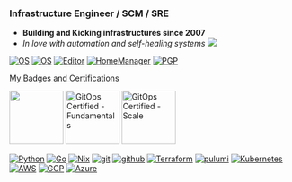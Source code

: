 ### Infrastructure Engineer / SCM / SRE
- **Building and Kicking infrastructures since 2007**
- _In love with automation and self-healing systems_
![](https://hit.yhype.me/github/profile?user_id=19665312)
<!-- Made with love and https://shields.io/ -->

[![OS](https://img.shields.io/badge/OS-macOS-informational?style=flat&logo=apple&logoColor=white)](https://en.wikipedia.org/wiki/MacOS)
[![OS](https://img.shields.io/badge/OS-Arch-informational?style=flat&logo=archlinux&logoColor=white)](https://archlinux.org)
[![Editor](https://img.shields.io/badge/Editor-VSCode-blue?style=flat&logo=visual-studio-code&logoColor=white)](https://code.visualstudio.com/)
[![HomeManager](https://img.shields.io/badge/Setup-Nix-informational?style=flat&logo=nixos&logoColor=white)](https://github.com/mbovo/home-manager)
[![PGP](https://img.shields.io/badge/pgp%20-78BBE16C3B6EC1C8-green?style=flat&logo=Bitwarden&logoColor=white)](https://keybase.io/bvomnl/pgp_keys.asc?fingerprint=f06e4e3168d9bd381938ec7c78bbe16c3b6ec1c8)

<a href="https://www.credly.com/users/mbovo/badges" />My Badges and Certifications</a>

<a href="https://www.credly.com/badges/b03be37e-5e02-40e5-bc66-ccde0d81250c"><img src="https://images.credly.com/images/8b8ed108-e77d-4396-ac59-2504583b9d54/cka_from_cncfsite__281_29.png" height="96px" width="96px" /></a>
<a href="https://www.credly.com/badges/0b184bcf-53bf-4645-b4e3-3eb0856d3141"><img alt="GitOps Certified - Fundamentals" src="https://images.credly.com/size/680x680/images/45d4a763-2533-46c2-b9e9-aa91e2e608fa/image.png" height="96px" width="96px"></a>
<a href="https://www.credly.com/badges/71da594b-68ae-4c4c-94ad-dfc397e7379d"><img alt="GitOps Certified - Scale" src="https://images.credly.com/size/680x680/images/f9198c28-7232-4c52-b1dc-12dab1c465f0/image.png" height="96px" width="96px"></a>

[![Python](https://img.shields.io/badge/-python-teal?style=flat-square&logo=python&logoColor=white)](https://python.org/)
[![Go](https://img.shields.io/badge/-go-29BEB0?style=flat-square&logo=go&logoColor=white)](https://www.go.dev)
[![Nix](https://img.shields.io/badge/-nix-blue?style=flat-square&logo=nixos&logoColor=white)](https://www.nixos.org/)
[![git](https://img.shields.io/badge/-git-red?style=flat-square&logo=git&logoColor=black)](https://www.git-scm.com/)
[![github](https://img.shields.io/badge/-GitHub-black?style=flat-square&logo=github&logoColor=white)](https://www.github.com/)
[![Terraform](https://img.shields.io/badge/-Terraform-623ce4?style=flat-square&logo=terraform&logoColor=white)](https://www.terraform.io/)
[![pulumi](https://img.shields.io/badge/-Pulumi-violet?style=flat-square&logo=pulumi&logoColor=white)](https://pulumi.com/mbovo)
[![Kubernetes](https://img.shields.io/badge/-kubernetes-blue?style=flat-square&logo=kubernetes&logoColor=white)](https://www.kubernetes.io/)
[![AWS](https://img.shields.io/badge/-AWS-FF9900?style=flat-square&logo=amazon-aws&logoColor=black)](https://aws.amazon.com/)
[![GCP](https://img.shields.io/badge/-GCP-green?style=flat-square&logo=googlecloud&logoColor=white)](https://cloud.google.com)
[![Azure](https://img.shields.io/badge/-Azure-008AD7?style=flat-square&logo=microsoftazure&logoColor=white)](https://azure.com)

